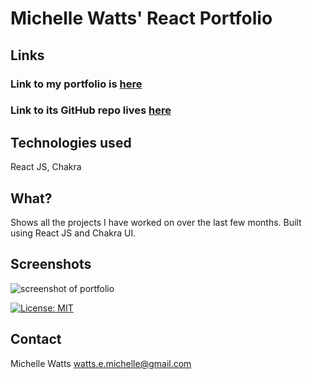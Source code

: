 
# Michelle Watts' React Portfolio

## Links
### Link to my portfolio is [here](https://michellewatts20000.github.io/watts-react-portfolio-chakra/)
### Link to its GitHub repo lives [here](https://github.com/michellewatts20000/watts-react-portfolio-chakra)

## Technologies used
React JS, Chakra

## What?
Shows all the projects I have worked on over the last few months. Built using React JS and Chakra UI.

## Screenshots
![screenshot of portfolio](./assets/img/screenshot.png)

[![License: MIT](https://img.shields.io/badge/License-MIT-yellow.svg)](https://opensource.org/licenses/MIT)

## Contact
Michelle Watts
watts.e.michelle@gmail.com